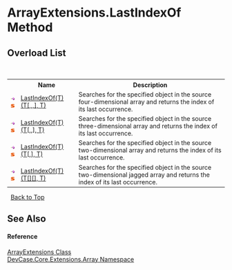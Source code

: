 # ArrayExtensions.LastIndexOf Method 
 


## Overload List
&nbsp;<table><tr><th></th><th>Name</th><th>Description</th></tr><tr><td>![Public method](media/pubmethod.gif "Public method")![Static member](media/static.gif "Static member")</td><td><a href="M_DevCase_Core_Extensions_Array_ArrayExtensions_LastIndexOf__1">LastIndexOf(T)(T[,,,], T)</a></td><td>
Searches for the specified object in the source four-dimensional array and returns the index of its last occurrence.</td></tr><tr><td>![Public method](media/pubmethod.gif "Public method")![Static member](media/static.gif "Static member")</td><td><a href="M_DevCase_Core_Extensions_Array_ArrayExtensions_LastIndexOf__1_1">LastIndexOf(T)(T[,,], T)</a></td><td>
Searches for the specified object in the source three-dimensional array and returns the index of its last occurrence.</td></tr><tr><td>![Public method](media/pubmethod.gif "Public method")![Static member](media/static.gif "Static member")</td><td><a href="M_DevCase_Core_Extensions_Array_ArrayExtensions_LastIndexOf__1_2">LastIndexOf(T)(T[,], T)</a></td><td>
Searches for the specified object in the source two-dimensional array and returns the index of its last occurrence.</td></tr><tr><td>![Public method](media/pubmethod.gif "Public method")![Static member](media/static.gif "Static member")</td><td><a href="M_DevCase_Core_Extensions_Array_ArrayExtensions_LastIndexOf__1_3">LastIndexOf(T)(T[][], T)</a></td><td>
Searches for the specified object in the source two-dimensional jagged array and returns the index of its last occurrence.</td></tr></table>&nbsp;
<a href="#arrayextensions.lastindexof-method">Back to Top</a>

## See Also


#### Reference
<a href="T_DevCase_Core_Extensions_Array_ArrayExtensions">ArrayExtensions Class</a><br /><a href="N_DevCase_Core_Extensions_Array">DevCase.Core.Extensions.Array Namespace</a><br />